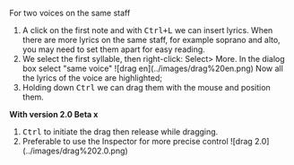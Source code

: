 For two voices on the same staff
<ol>
<li>A click on the first note and with <kbd><kbd>Ctrl</kbd>+<kbd>L</kbd></kbd> we can insert lyrics. 
When there are more lyrics on the same staff, for example soprano and alto, you may need to set them apart for easy reading.
<li>We select the first syllable, then right-click: Select> More. In the dialog box select "same voice"
![drag en](../images/drag%20en.png)
Now all the lyrics of the voice are highlighted;</li>
<li>Holding down <kbd><kbd>Ctrl</kbd></kbd> we can drag them with the mouse and position them.
</ol>

<strong>With version 2.0 Beta x</strong>
<ol>
<li><kbd><kbd>Ctrl</kbd></kbd> to initiate the drag then release while dragging.
<li>Preferable to use the Inspector for more precise control
![drag 2.0](../images/drag%202.0.png)
